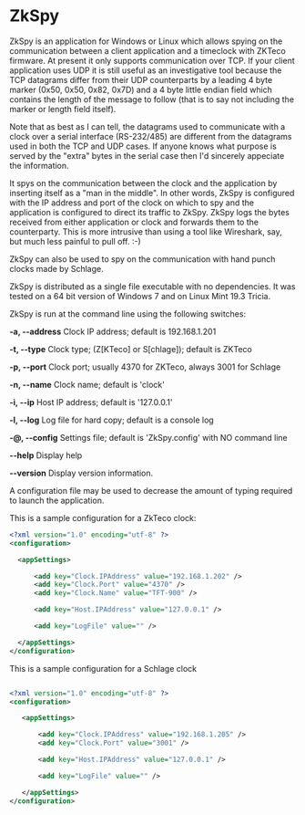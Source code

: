 # ZkSpy
ZkSpy is an application for Windows or Linux which allows spying on the communication between a client application and a timeclock with ZKTeco firmware. At present it only supports communication over TCP. If your client application uses UDP it is still useful as an investigative tool because the TCP datagrams differ from their UDP counterparts by a leading 4 byte marker (0x50, 0x50, 0x82, 0x7D) and a 4 byte little endian field which contains the length of the message to follow (that is to say not including the marker or length field itself).

Note that as best as I can tell, the datagrams used to communicate with a clock over a serial interface (RS-232/485) are different from the datagrams used in both the TCP and UDP cases. If anyone knows what purpose is served by the "extra" bytes in the serial case then I'd sincerely appeciate the information.

It spys on the communication between the clock and the application by inserting itself as a "man in the middle". In other words, ZkSpy is configured with the IP address and port of the clock on which to spy and the application is configured to direct its traffic to ZkSpy. ZkSpy logs the bytes received from either application or clock and forwards them to the counterparty. This is more intrusive than using a tool like Wireshark, say, but much less painful to pull off. :-)

ZkSpy can also be used to spy on the communication with hand punch clocks made by Schlage.

ZkSpy is distributed as a single file executable with no dependencies. It was tested on a 64 bit version of Windows 7 and on Linux Mint 19.3 Tricia. 

ZkSpy is run at the command line using the following switches:

  **-a, --address**    Clock IP address; default is 192.168.1.201

  **-t, --type**       Clock type; (Z[KTeco] or S[chlage]); default is ZKTeco

  **-p, --port**       Clock port; usually 4370 for ZKTeco, always 3001 for Schlage

  **-n, --name**       Clock name; default is 'clock'

  **-i, --ip**         Host IP address; default is '127.0.0.1'

  **-l, --log**        Log file for hard copy; default is a console log

  **-@, --config**     Settings file; default is 'ZkSpy.config' with NO command line

  **--help**           Display help

  **--version**        Display version information.
  
  A configuration file may be used to decrease the amount of typing required to launch the application. 
  
  This is a sample configuration for a ZkTeco clock:
  
  ```xml
  <?xml version="1.0" encoding="utf-8" ?>
  <configuration>

    <appSettings>

        <add key="Clock.IPAddress" value="192.168.1.202" />
        <add key="Clock.Port" value="4370" />
        <add key="Clock.Name" value="TFT-900" />

        <add key="Host.IPAddress" value="127.0.0.1" />

        <add key="LogFile" value="" />

    </appSettings>
 </configuration>
 ```
 This is a sample configuration for a Schlage clock
 ```xml

 <?xml version="1.0" encoding="utf-8" ?>
 <configuration>

    <appSettings>

        <add key="Clock.IPAddress" value="192.168.1.205" />
        <add key="Clock.Port" value="3001" />

        <add key="Host.IPAddress" value="127.0.0.1" /> 

        <add key="LogFile" value="" />

    </appSettings>
 </configuration>
 ```
  
  

